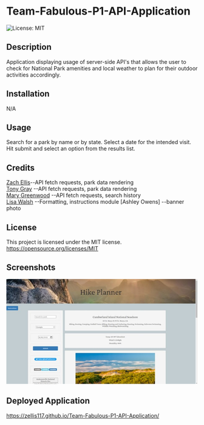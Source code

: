 # Team-Fabulous-P1-API-Application

![License: MIT](https://img.shields.io/badge/License-MIT-yellow.svg)

## Description

Application displaying usage of server-side API's that allows the user to check for National Park amenities and local weather to plan for their outdoor activities accordingly.

## Installation

N/A

## Usage

Search for a park by name or by state.
Select a date for the intended visit.
Hit submit and select an option from the results list.

## Credits

[Zach Ellis](https://github.com/zellis117)--API fetch requests, park data rendering\
[Tony Gray](https://github.com/TGray95) --API fetch requests, park data rendering\
[Mary Greenwood](https://github.com/marysgreenwood) --API fetch requests, search history\
[Lisa Walsh](https://github.com/Lwalsh2022) --Formatting, instructions module
[Ashley Owens] --banner photo

## License

This project is licensed under the MIT license.
https://opensource.org/licenses/MIT

## Screenshots

![Alt Screenshot of application running](./assets/screenshot1.jpg)

## Deployed Application

https://zellis117.github.io/Team-Fabulous-P1-API-Application/
